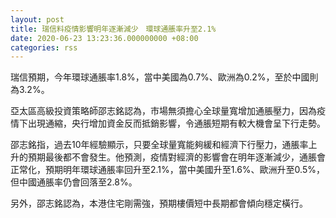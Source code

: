 ```yaml
---
layout: post
title: 瑞信料疫情影響明年逐漸減少　環球通脹率升至2.1%
date: 2020-06-23 13:23:36.000000000 +08:00
categories: rss
---
```


瑞信預期，今年環球通脹率1.8%，當中美國為0.7%、歐洲為0.2%，至於中國則為3.2%。

亞太區高級投資策略師邵志銘認為，市場無須擔心全球量寬增加通脹壓力，因為疫情下出現通縮，央行增加資金反而抵銷影響，令通脹短期有較大機會呈下行走勢。

邵志銘指，過去10年經驗顯示，只要全球量寬能夠緩和經濟下行壓力，通脹率上升的預期最後都不會發生。他預測，疫情對經濟的影響會在明年逐漸減少，通脹會正常化，預期明年環球通脹率回升至2.1%，當中美國升至1.6%、歐洲升至0.5%，但中國通脹率仍會回落至2.8%。

另外，邵志銘認為，本港住宅剛需強，預期樓價短中長期都會傾向穩定橫行。
